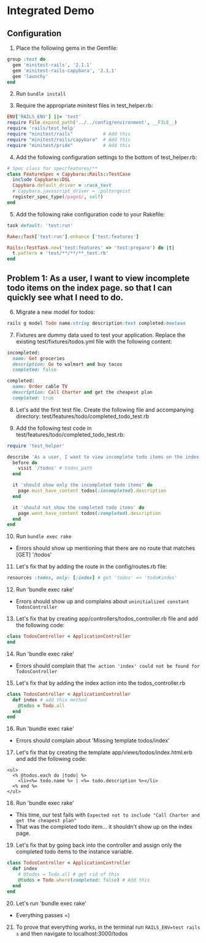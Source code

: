 # Integrated Demo

## Configuration

1. Place the following gems in the Gemfile:
  ``` ruby
  group :test do
    gem 'minitest-rails', '2.1.1'
    gem 'minitest-rails-capybara', '2.1.1'
    gem 'launchy'
  end
  ```

2. Run `bundle install`

3. Require the appropriate minitest files in test_helper.rb:
  ``` ruby
  ENV['RAILS_ENV'] ||= 'test'
  require File.expand_path('../../config/environment', __FILE__)
  require 'rails/test_help'
  require "minitest/rails"           # Add this
  require "minitest/rails/capybara"  # Add this
  require "minitest/pride"           # Add this
  ```

4. Add the following configuration settings to the bottom of test_helper.rb:
  ``` ruby
  # Spec class for spec/features/**
  class FeatureSpec < Capybara::Rails::TestCase
    include Capybara::DSL
    Capybara.default_driver = :rack_test
    # Capybara.javascript_driver = :poltergeist
    register_spec_type(/page$/, self)
  end
  ```

5. Add the following rake configuration code to your Rakefile:
  ``` ruby
  task default: 'test:run'

  Rake::Task['test:run'].enhance ['test:features']

  Rails::TestTask.new('test:features' => 'test:prepare') do |t|
    t.pattern = 'test/**/**/**_test.rb'
  end
  ```

## Problem 1: As a user, I want to view incomplete todo items on the index page. so that I can quickly see what I need to do.

6. Migrate a new model for todos:
  ``` ruby
  rails g model Todo name:string description:text completed:boolean
  ```

7. Fixtures are dummy data used to test your application. Replace the existing test/fixtures/todos.yml file with the following content:
  ``` ruby
  incompleted:
    name: Get groceries
    description: Go to walmart and buy tacos
    completed: false

  completed:
    name: Order cable TV
    description: Call Charter and get the cheapest plan
    completed: true
  ```

8. Let's add the first test file. Create the following file and accompanying directory:  test/features/todo/completed_todo_test.rb

9. Add the following test code in test/features/todo/completed_todo_test.rb:
  ``` ruby
  require 'test_helper'

  describe 'As a user, I want to view incomplete todo items on the index page' do
    before do
      visit '/todos' # todos_path
    end

    it 'should show only the incompleted todo items' do
      page.must_have_content todos(:incompleted).description
    end

    it 'should not show the completed todo items' do
      page.wont_have_content todos(:completed).description
    end
  end
  ```

10. Run `bundle exec rake`
  * Errors should show up mentioning that there are no route that matches [GET] '/todos'

11. Let's fix that by adding the route in the config/routes.rb file:
  ``` ruby
  resources :todos, only: [:index] # get 'todos' => 'todo#index'
  ```

12. Run 'bundle exec rake'
  * Errors should show up and complains about `uninitialized constant TodosController`

13. Let's fix that by creating app/controllers/todos_controller.rb file and add the following code:
  ``` ruby
  class TodosController < ApplicationController
  end
  ```

14. Run 'bundle exec rake'
  * Errors should complain that `The action 'index' could not be found for TodosController`

15. Let's fix that by adding the index action into the todos_controller.rb
  ``` ruby
  class TodosController < ApplicationController
    def index # add this method
      @todos = Todo.all
    end
  end
  ```

16. Run 'bundle exec rake'
  * Errors should complain about 'Missing template todos/index'

17. Let's fix that by creating the template app/views/todos/index.html.erb and add the following code:
  ``` erb
  <ul>
    <% @todos.each do |todo| %>
      <li><%= todo.name %> | <%= todo.description %></li>
    <% end %>
  </ul>
  ```

18. Run 'bundle exec rake'
  * This time, our test fails with `Expected not to include "Call Charter and get the cheapest plan"`
  * That was the completed todo item... it shouldn't show up on the index page.

19. Let's fix that by going back into the controller and assign only the completed todo items to the instance variable.
  ``` ruby
  class TodosController < ApplicationController
    def index
      # @todos = Todo.all # get rid of this
      @todos = Todo.where(completed: false) # Add this
    end
  end
  ```

20. Let's run 'bundle exec rake'
  * Everything passes =)

21. To prove that everything works, in the terminal run `RAILS_ENV=test rails s` and then navigate to localhost:3000/todos
